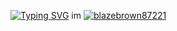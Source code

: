 [![Typing SVG](https://readme-typing-svg.demolab.com?font=Fira+Code&pause=1000&width=435&lines=hi+im+blazebrown87221+like+html)](https://git.io/typing-svg)
im [![blazebrown87221](https://github.com/blazebrown87221.png?size=60)](https://github.com/blazebrown87221 "Jonah Lawrence on GitHub")
